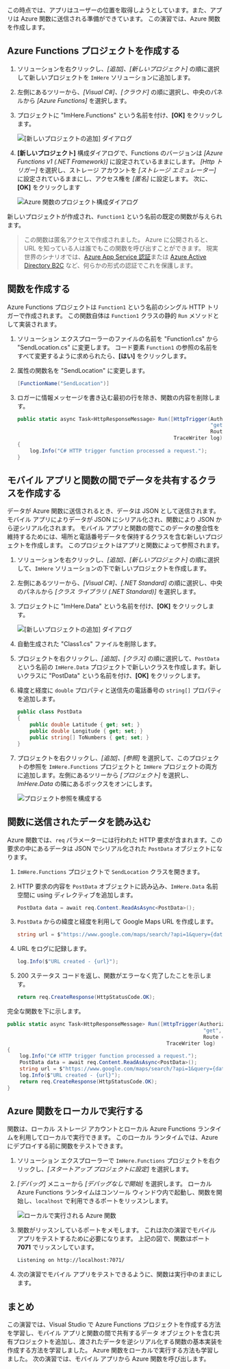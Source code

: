 この時点では、アプリはユーザーの位置を取得しようとしています。また、アプリは Azure 関数に送信される準備ができています。 この演習では、Azure 関数を作成します。

## <a name="create-an-azure-functions-project"></a>Azure Functions プロジェクトを作成する

1. ソリューションを右クリックし、*[追加]、[新しいプロジェクト]* の順に選択して新しいプロジェクトを `ImHere` ソリューションに追加します。

2. 左側にあるツリーから、*[Visual C#]、[クラウド]* の順に選択し、中央のパネルから *[Azure Functions]* を選択します。

3. プロジェクトに "ImHere.Functions" という名前を付け、**[OK]** をクリックします。

    ![[新しいプロジェクトの追加] ダイアログ](../media-drafts/5-add-new-functions-project.png)

4. **[新しいプロジェクト]** 構成ダイアログで、Functions のバージョンは *[Azure Functions v1 (.NET Framework)]* に設定されているままにします。 *[Http トリガー]* を選択し、ストレージ アカウントを *[ストレージ エミュレーター]* に設定されているままにし、アクセス権を *[匿名]* に設定します。 次に、 **[OK]** をクリックします

    ![Azure 関数のプロジェクト構成ダイアログ](../media-drafts/5-configure-trigger.png)

新しいプロジェクトが作成され、`Function1` という名前の既定の関数が与えられます。

> この関数は匿名アクセスで作成されました。 Azure に公開されると、URL を知っている人は誰でもこの関数を呼び出すことができます。 現実世界のシナリオでは、[Azure App Service 認証](https://docs.microsoft.com/azure/app-service/app-service-authentication-overview)または [Azure Active Directory B2C](https://docs.microsoft.com/azure/active-directory-b2c) など、何らかの形式の認証でこれを保護します。

## <a name="create-the-function"></a>関数を作成する

Azure Functions プロジェクトは `Function1` という名前のシングル HTTP トリガーで作成されます。 この関数自体は `Function1` クラスの静的 `Run` メソッドとして実装されます。

1. ソリューション エクスプローラーのファイルの名前を "Function1.cs" から "SendLocation.cs" に変更します。 コード要素 `Function1` の参照の名前をすべて変更するように求められたら、**[はい]** をクリックします。

2. 属性の関数名を "SendLocation" に変更します。

    ```cs
    [FunctionName("SendLocation")]
    ```

3. ロガーに情報メッセージを書き込む最初の行を除き、関数の内容を削除します。

    ```cs
    public static async Task<HttpResponseMessage> Run([HttpTrigger(AuthorizationLevel.Anonymous,
                                                                   "get", "post",
                                                                   Route = null)]HttpRequestMessage req,
                                                       TraceWriter log)
    {
        log.Info("C# HTTP trigger function processed a request.");
    }
    ```

## <a name="create-a-class-to-share-data-between-the-mobile-app-and-function"></a>モバイル アプリと関数の間でデータを共有するクラスを作成する

データが Azure 関数に送信されるとき、データは JSON として送信されます。 モバイル アプリによりデータが JSON にシリアル化され、関数により JSON から逆シリアル化されます。 モバイル アプリと関数の間でこのデータの整合性を維持するためには、場所と電話番号データを保持するクラスを含む新しいプロジェクトを作成します。 このプロジェクトはアプリと関数によって参照されます。

1. ソリューションを右クリックし、*[追加]、[新しいプロジェクト]* の順に選択して、`ImHere` ソリューションの下で新しいプロジェクトを作成します。

2. 左側にあるツリーから、*[Visual C#]、[.NET Standard]* の順に選択し、中央のパネルから *[クラス ライブラリ (.NET Standard)]* を選択します。

3. プロジェクトに "ImHere.Data" という名前を付け、**[OK]** をクリックします。

    ![[新しいプロジェクトの追加] ダイアログ](../media-drafts/5-add-new-net-standard-project.png)

4. 自動生成された "Class1.cs" ファイルを削除します。

5. プロジェクトを右クリックし、*[追加]、[クラス]* の順に選択して、`PostData` という名前の `ImHere.Data` プロジェクトで新しいクラスを作成します。新しいクラスに "PostData" という名前を付け、**[OK]** をクリックします。

6. 緯度と経度に `double` プロパティと送信先の電話番号の `string[]` プロパティを追加します。

    ```cs
    public class PostData
    {
        public double Latitude { get; set; }
        public double Longitude { get; set; }
        public string[] ToNumbers { get; set; }
    }
    ```

7. プロジェクトを右クリックし、*[追加]、[参照]* を選択して、このプロジェクトの参照を `ImHere.Functions` プロジェクトと `ImHere` プロジェクトの両方に追加します。左側にあるツリーから *[プロジェクト]* を選択し、*ImHere.Data* の隣にあるボックスをオンにします。

    ![プロジェクト参照を構成する](../media-drafts/5-configure-project-references.png)

## <a name="read-the-data-sent-to-the-function"></a>関数に送信されたデータを読み込む

Azure 関数では、`req` パラメーターには行われた HTTP 要求が含まれます。この要求の中にあるデータは JSON でシリアル化された `PostData` オブジェクトになります。

1. `ImHere.Functions` プロジェクトで `SendLocation` クラスを開きます。

2. HTTP 要求の内容を `PostData` オブジェクトに読み込み、`ImHere.Data` 名前空間に using ディレクティブを追加します。

    ```cs
    PostData data = await req.Content.ReadAsAsync<PostData>();
    ```

3. `PostData` からの緯度と経度を利用して Google Maps URL を作成します。

   ```cs
   string url = $"https://www.google.com/maps/search/?api=1&query={data.Latitude},{data.Longitude}";
   ```

4. URL をログに記録します。

    ```cs
    log.Info($"URL created - {url}");
    ```

5. 200 ステータス コードを返し、関数がエラーなく完了したことを示します。

    ```cs
    return req.CreateResponse(HttpStatusCode.OK);
    ```

完全な関数を下に示します。

```cs
public static async Task<HttpResponseMessage> Run([HttpTrigger(AuthorizationLevel.Anonymous,
                                                                "get", "post",
                                                                Route = null)]HttpRequestMessage req,
                                                    TraceWriter log)
{
    log.Info("C# HTTP trigger function processed a request.");
    PostData data = await req.Content.ReadAsAsync<PostData>();
    string url = $"https://www.google.com/maps/search/?api=1&query={data.Latitude},{data.Longitude}";
    log.Info($"URL created - {url}");
    return req.CreateResponse(HttpStatusCode.OK);
}
```

## <a name="run-the-azure-function-locally"></a>Azure 関数をローカルで実行する

関数は、ローカル ストレージ アカウントとローカル Azure Functions ランタイムを利用してローカルで実行できます。 このローカル ランタイムでは、Azure にデプロイする前に関数をテストできます。

1. ソリューション エクスプローラーで `ImHere.Functions` プロジェクトを右クリックし、*[スタートアップ プロジェクトに設定]* を選択します。

2. *[デバッグ]* メニューから *[デバッグなしで開始]* を選択します。 ローカル Azure Functions ランタイムはコンソール ウィンドウ内で起動し、関数を開始し、`localhost` で利用できるポートをリッスンします。

    ![ローカルで実行される Azure 関数](../media-drafts/5-function-running-locally.png)

3. 関数がリッスンしているポートをメモします。 これは次の演習でモバイル アプリをテストするために必要になります。 上記の図で、関数はポート **7071** でリッスンしています。

    ```sh
    Listening on http://localhost:7071/
    ```

4. 次の演習でモバイル アプリをテストできるように、関数は実行中のままにします。

## <a name="summary"></a>まとめ

この演習では、Visual Studio で Azure Functions プロジェクトを作成する方法を学習し、モバイル アプリと関数の間で共有するデータ オブジェクトを含む共有プロジェクトを追加し、渡されたデータを逆シリアル化する関数の基本実装を作成する方法を学習しました。 Azure 関数をローカルで実行する方法も学習しました。 次の演習では、モバイル アプリから Azure 関数を呼び出します。